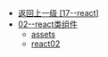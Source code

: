 - [返回上一级 [17--react]](17--react/)
- [02--react类组件](17--react/02--react类组件/)
  - [assets](17--react/02--react类组件/assets/)
  - [react02](17--react/02--react类组件/react02.md)
